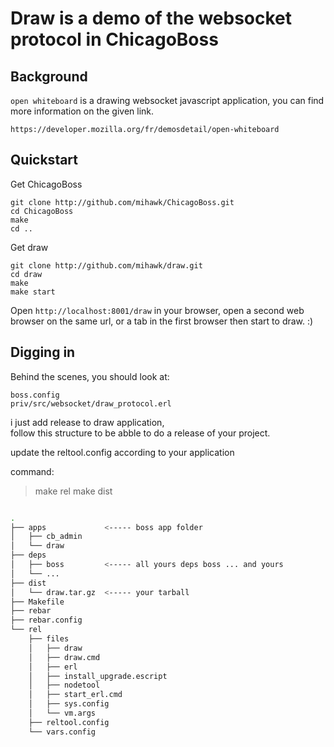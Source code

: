 Draw is a demo of the websocket protocol in ChicagoBoss
=======================================================

Background
----------

`open whiteboard` is a drawing websocket javascript application,
you can find more information on the given link. 

    https://developer.mozilla.org/fr/demosdetail/open-whiteboard


Quickstart
----------

Get ChicagoBoss

    git clone http://github.com/mihawk/ChicagoBoss.git
    cd ChicagoBoss 
    make
    cd ..
    
    
Get draw 
    
    git clone http://github.com/mihawk/draw.git
    cd draw
    make
    make start

Open `http://localhost:8001/draw` in your browser, 
open a second web browser on the same url, or a tab
in the first browser then start to draw. :) 

Digging in
----------

Behind the scenes, you should look at:

    boss.config
    priv/src/websocket/draw_protocol.erl


i just add release to draw application,  
 follow this structure to be abble to do a release of your project.

update the reltool.config according to your application 

command:

>make rel
>make dist

```bash

.
├── apps             <----- boss app folder
│   ├── cb_admin
│   └── draw
├── deps
│   ├── boss         <----- all yours deps boss ... and yours
│   └── ...
├── dist
│   └── draw.tar.gz  <----- your tarball
├── Makefile
├── rebar
├── rebar.config
└── rel
    ├── files  
    │   ├── draw
    │   ├── draw.cmd
    │   ├── erl
    │   ├── install_upgrade.escript
    │   ├── nodetool
    │   ├── start_erl.cmd
    │   ├── sys.config
    │   └── vm.args
    ├── reltool.config
    └── vars.config
```
